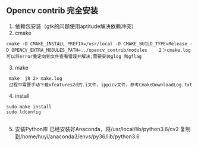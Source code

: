 ## Opencv contrib 完全安装
1. 依赖包安装（gtk的问题使用aptitude解决依赖冲突）
2. cmake 
```
cmake -D CMAKE_INSTALL_PREFIX=/usr/local -D CMAKE_BUILD_TYPE=Release -D OPENCV_EXTRA_MODULES_PATH=../opencv_contrib/modules    ２＞cmake.log
可以将error重定向到文件查看错误并解决,需要安装glog 和gflag 
```
  
3. make

``` 
 make  j8 2> make.log 
 过程中需要手动下载xfeatures2d的.i文件，ippicv文件，参考CmakeDownloadLog.txt  
```

  
4. install
```  
sudo make install 
sudo ldconfig
  
```
5. 安装Python库
已经安装好Anaconda，将/usr/local/lib/python3.6/cv2 复制到/home/huyi/anaconda3/envs/py36/lib/python3.6



